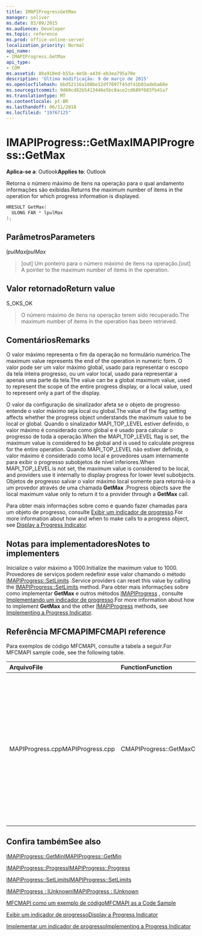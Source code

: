 ```yaml
---
title: IMAPIProgressGetMax
manager: soliver
ms.date: 03/09/2015
ms.audience: Developer
ms.topic: reference
ms.prod: office-online-server
localization_priority: Normal
api_name:
- IMAPIProgress.GetMax
api_type:
- COM
ms.assetid: 88a910ed-b55a-4e5b-a43d-eb3ea795a70e
description: 'Última modificação: 9 de março de 2015'
ms.openlocfilehash: bbd52116a108be12df7697f45df41b03adeba68e
ms.sourcegitcommit: 9d60cd82b5413446e5bc8ace2cd689f683fb41a7
ms.translationtype: MT
ms.contentlocale: pt-BR
ms.lasthandoff: 06/11/2018
ms.locfileid: "19767125"
---
```

# <a name="imapiprogressgetmax"></a><span data-ttu-id="fd360-103">IMAPIProgress::GetMax</span><span class="sxs-lookup"><span data-stu-id="fd360-103">IMAPIProgress::GetMax</span></span>

  
  
<span data-ttu-id="fd360-104">**Aplica-se a**: Outlook</span><span class="sxs-lookup"><span data-stu-id="fd360-104">**Applies to**: Outlook</span></span> 
  
<span data-ttu-id="fd360-105">Retorna o número máximo de itens na operação para o qual andamento informações são exibidas.</span><span class="sxs-lookup"><span data-stu-id="fd360-105">Returns the maximum number of items in the operation for which progress information is displayed.</span></span>
  
```cpp
HRESULT GetMax(
  ULONG FAR * lpulMax
);
```

## <a name="parameters"></a><span data-ttu-id="fd360-106">Parâmetros</span><span class="sxs-lookup"><span data-stu-id="fd360-106">Parameters</span></span>

 <span data-ttu-id="fd360-107">_lpulMax_</span><span class="sxs-lookup"><span data-stu-id="fd360-107">_lpulMax_</span></span>
  
> <span data-ttu-id="fd360-108">[out] Um ponteiro para o número máximo de itens na operação.</span><span class="sxs-lookup"><span data-stu-id="fd360-108">[out] A pointer to the maximum number of items in the operation.</span></span>
    
## <a name="return-value"></a><span data-ttu-id="fd360-109">Valor retornado</span><span class="sxs-lookup"><span data-stu-id="fd360-109">Return value</span></span>

<span data-ttu-id="fd360-110">S_OK</span><span class="sxs-lookup"><span data-stu-id="fd360-110">S_OK</span></span> 
  
> <span data-ttu-id="fd360-111">O número máximo de itens na operação terem sido recuperado.</span><span class="sxs-lookup"><span data-stu-id="fd360-111">The maximum number of items in the operation has been retrieved.</span></span>
    
## <a name="remarks"></a><span data-ttu-id="fd360-112">Comentários</span><span class="sxs-lookup"><span data-stu-id="fd360-112">Remarks</span></span>

<span data-ttu-id="fd360-113">O valor máximo representa o fim da operação no formulário numérico.</span><span class="sxs-lookup"><span data-stu-id="fd360-113">The maximum value represents the end of the operation in numeric form.</span></span> <span data-ttu-id="fd360-114">O valor pode ser um valor máximo global, usado para representar o escopo da tela inteira progresso, ou um valor local, usado para representar a apenas uma parte da tela.</span><span class="sxs-lookup"><span data-stu-id="fd360-114">The value can be a global maximum value, used to represent the scope of the entire progress display, or a local value, used to represent only a part of the display.</span></span> 
  
<span data-ttu-id="fd360-115">O valor da configuração de sinalizador afeta se o objeto de progresso entende o valor máximo seja local ou global.</span><span class="sxs-lookup"><span data-stu-id="fd360-115">The value of the flag setting affects whether the progress object understands the maximum value to be local or global.</span></span> <span data-ttu-id="fd360-116">Quando o sinalizador MAPI_TOP_LEVEL estiver definido, o valor máximo é considerado como global e é usado para calcular o progresso de toda a operação.</span><span class="sxs-lookup"><span data-stu-id="fd360-116">When the MAPI_TOP_LEVEL flag is set, the maximum value is considered to be global and is used to calculate progress for the entire operation.</span></span> <span data-ttu-id="fd360-117">Quando MAPI_TOP_LEVEL não estiver definida, o valor máximo é considerado como local e provedores usam internamente para exibir o progresso subobjetos de nível inferiores.</span><span class="sxs-lookup"><span data-stu-id="fd360-117">When MAPI_TOP_LEVEL is not set, the maximum value is considered to be local, and providers use it internally to display progress for lower level subobjects.</span></span> <span data-ttu-id="fd360-118">Objetos de progresso salvar o valor máximo local somente para retorná-lo a um provedor através de uma chamada **GetMax** .</span><span class="sxs-lookup"><span data-stu-id="fd360-118">Progress objects save the local maximum value only to return it to a provider through a **GetMax** call.</span></span> 
  
<span data-ttu-id="fd360-119">Para obter mais informações sobre como e quando fazer chamadas para um objeto de progresso, consulte [Exibir um indicador de progresso](how-to-display-a-progress-indicator.md).</span><span class="sxs-lookup"><span data-stu-id="fd360-119">For more information about how and when to make calls to a progress object, see [Display a Progress Indicator](how-to-display-a-progress-indicator.md).</span></span>
  
## <a name="notes-to-implementers"></a><span data-ttu-id="fd360-120">Notas para implementadores</span><span class="sxs-lookup"><span data-stu-id="fd360-120">Notes to implementers</span></span>

<span data-ttu-id="fd360-121">Inicialize o valor máximo a 1000.</span><span class="sxs-lookup"><span data-stu-id="fd360-121">Initialize the maximum value to 1000.</span></span> <span data-ttu-id="fd360-122">Provedores de serviços podem redefinir esse valor chamando o método [IMAPIProgress::SetLimits](imapiprogress-setlimits.md) .</span><span class="sxs-lookup"><span data-stu-id="fd360-122">Service providers can reset this value by calling the [IMAPIProgress::SetLimits](imapiprogress-setlimits.md) method.</span></span> <span data-ttu-id="fd360-123">Para obter mais informações sobre como implementar **GetMax** e outros métodos [IMAPIProgress](imapiprogressiunknown.md) , consulte [Implementando um indicador de progresso](implementing-a-progress-indicator.md).</span><span class="sxs-lookup"><span data-stu-id="fd360-123">For more information about how to implement **GetMax** and the other [IMAPIProgress](imapiprogressiunknown.md) methods, see [Implementing a Progress Indicator](implementing-a-progress-indicator.md).</span></span>
  
## <a name="mfcmapi-reference"></a><span data-ttu-id="fd360-124">Referência MFCMAPI</span><span class="sxs-lookup"><span data-stu-id="fd360-124">MFCMAPI reference</span></span>

<span data-ttu-id="fd360-125">Para exemplos de código MFCMAPI, consulte a tabela a seguir.</span><span class="sxs-lookup"><span data-stu-id="fd360-125">For MFCMAPI sample code, see the following table.</span></span>
  
|<span data-ttu-id="fd360-126">**Arquivo**</span><span class="sxs-lookup"><span data-stu-id="fd360-126">**File**</span></span>|<span data-ttu-id="fd360-127">**Function**</span><span class="sxs-lookup"><span data-stu-id="fd360-127">**Function**</span></span>|<span data-ttu-id="fd360-128">**Comment**</span><span class="sxs-lookup"><span data-stu-id="fd360-128">**Comment**</span></span>|
|:-----|:-----|:-----|
|<span data-ttu-id="fd360-129">MAPIProgress.cpp</span><span class="sxs-lookup"><span data-stu-id="fd360-129">MAPIProgress.cpp</span></span>  <br/> |<span data-ttu-id="fd360-130">CMAPIProgress::GetMax</span><span class="sxs-lookup"><span data-stu-id="fd360-130">CMAPIProgress::GetMax</span></span>  <br/> |<span data-ttu-id="fd360-131">MFCMAPI usa o método **IMAPIProgress::GetMax** para obter o valor máximo para o objeto de andamento.</span><span class="sxs-lookup"><span data-stu-id="fd360-131">MFCMAPI uses the **IMAPIProgress::GetMax** method to get the maximum value for the progress object.</span></span> <span data-ttu-id="fd360-132">Retorna a 1000, a menos que limites anteriormente foram definidos com o método **IMAPIProgress::SetLimits** .</span><span class="sxs-lookup"><span data-stu-id="fd360-132">Returns 1000 unless limits have previously been set with the **IMAPIProgress::SetLimits** method.</span></span>  <br/> |
   
## <a name="see-also"></a><span data-ttu-id="fd360-133">Confira também</span><span class="sxs-lookup"><span data-stu-id="fd360-133">See also</span></span>



[<span data-ttu-id="fd360-134">IMAPIProgress::GetMin</span><span class="sxs-lookup"><span data-stu-id="fd360-134">IMAPIProgress::GetMin</span></span>](imapiprogress-getmin.md)
  
[<span data-ttu-id="fd360-135">IMAPIProgress::Progress</span><span class="sxs-lookup"><span data-stu-id="fd360-135">IMAPIProgress::Progress</span></span>](imapiprogress-progress.md)
  
[<span data-ttu-id="fd360-136">IMAPIProgress::SetLimits</span><span class="sxs-lookup"><span data-stu-id="fd360-136">IMAPIProgress::SetLimits</span></span>](imapiprogress-setlimits.md)
  
[<span data-ttu-id="fd360-137">IMAPIProgress : IUnknown</span><span class="sxs-lookup"><span data-stu-id="fd360-137">IMAPIProgress : IUnknown</span></span>](imapiprogressiunknown.md)


[<span data-ttu-id="fd360-138">MFCMAPI como um exemplo de código</span><span class="sxs-lookup"><span data-stu-id="fd360-138">MFCMAPI as a Code Sample</span></span>](mfcmapi-as-a-code-sample.md)
  
[<span data-ttu-id="fd360-139">Exibir um indicador de progresso</span><span class="sxs-lookup"><span data-stu-id="fd360-139">Display a Progress Indicator</span></span>](how-to-display-a-progress-indicator.md)
  
[<span data-ttu-id="fd360-140">Implementar um indicador de progresso</span><span class="sxs-lookup"><span data-stu-id="fd360-140">Implementing a Progress Indicator</span></span>](implementing-a-progress-indicator.md)

